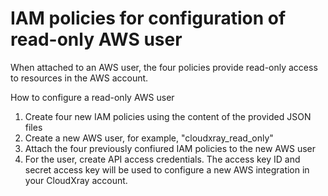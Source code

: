 # IAM policies for configuration of read-only AWS user
When attached to an AWS user, the four policies provide read-only access to resources in the AWS account. 

How to configure a read-only AWS user
1. Create four new IAM policies using the content of the provided JSON files
2. Create a new AWS user, for example, "cloudxray_read_only"
3. Attach the four previously confiured IAM policies to the new AWS user
4. For the user, create API access credentials. The access key ID and secret access key will be used to configure a new AWS integration in your CloudXray account.


